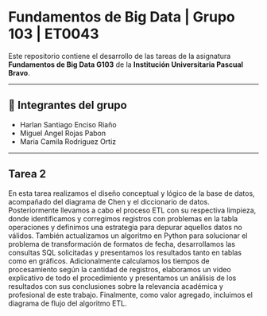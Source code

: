 # Fundamentos de Big Data | Grupo 103 | ET0043

Este repositorio contiene el desarrollo de las tareas de la asignatura **Fundamentos de Big Data G103** de la **Institución Universitaria Pascual Bravo**.  

---

## 👥 Integrantes del grupo
- Harlan Santiago Enciso Riaño
- Miguel Angel Rojas Pabon
- Maria Camila Rodriguez Ortiz

---
## Tarea 2
En esta tarea realizamos el diseño conceptual y lógico de la base de datos, acompañado del diagrama de Chen y el diccionario de datos. Posteriormente llevamos a cabo el proceso ETL con su respectiva limpieza, donde identificamos y corregimos registros con problemas en la tabla operaciones y definimos una estrategia para depurar aquellos datos no válidos. También actualizamos un algoritmo en Python para solucionar el problema de transformación de formatos de fecha, desarrollamos las consultas SQL solicitadas y presentamos los resultados tanto en tablas como en gráficos. Adicionalmente calculamos los tiempos de procesamiento según la cantidad de registros, elaboramos un video explicativo de todo el procedimiento y presentamos un análisis de los resultados con sus conclusiones sobre la relevancia académica y profesional de este trabajo. Finalmente, como valor agregado, incluimos el diagrama de flujo del algoritmo ETL.
